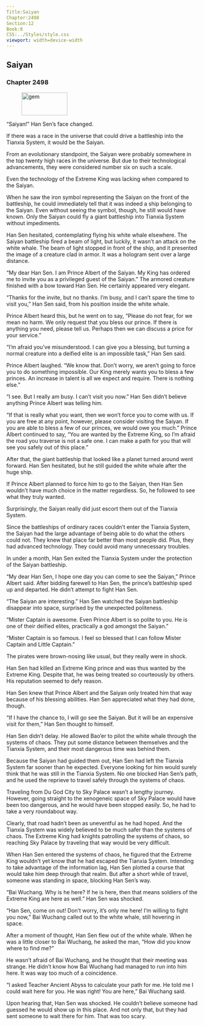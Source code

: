 ```yaml
---
Title:Saiyan 
Chapter:2498 
Section:12 
Book:8 
CSS:../Styles/style.css 
viewport: width=device-width
---
```

  
## Saiyan
### Chapter 2498
  
<figure>
	<img src="../Images/gem.gif" alt="gem" id="gem" width="120" height="60" />
</figure>
  

  
“Saiyan!” Han Sen’s face changed.

If there was a race in the universe that could drive a battleship into the Tianxia System, it would be the Saiyan.

From an evolutionary standpoint, the Saiyan were probably somewhere in the top twenty high races in the universe. But due to their technological advancements, they were considered number six on such a scale.

Even the technology of the Extreme King was lacking when compared to the Saiyan.

When he saw the iron symbol representing the Saiyan on the front of the battleship, he could immediately tell that it was indeed a ship belonging to the Saiyan. Even without seeing the symbol, though, he still would have known. Only the Saiyan could fly a giant battleship into Tianxia System without impediments.

Han Sen hesitated, contemplating flying his white whale elsewhere. The Saiyan battleship fired a beam of light, but luckily, it wasn’t an attack on the white whale. The beam of light stopped in front of the ship, and it presented the image of a creature clad in armor. It was a hologram sent over a large distance.

“My dear Han Sen. I am Prince Albert of the Saiyan. My King has ordered me to invite you as a privileged guest of the Saiyan.” The armored creature finished with a bow toward Han Sen. He certainly appeared very elegant.

“Thanks for the invite, but no thanks. I’m busy, and I can’t spare the time to visit you,” Han Sen said, from his position inside the white whale.

Prince Albert heard this, but he went on to say, “Please do not fear, for we mean no harm. We only request that you bless our prince. If there is anything you need, please tell us. Perhaps then we can discuss a price for your service.”

“I’m afraid you’ve misunderstood. I can give you a blessing, but turning a normal creature into a deified elite is an impossible task,” Han Sen said.

Prince Albert laughed. “We know that. Don’t worry, we aren’t going to force you to do something impossible. Our King merely wants you to bless a few princes. An increase in talent is all we expect and require. There is nothing else.”

“I see. But I really am busy. I can’t visit you now.” Han Sen didn’t believe anything Prince Albert was telling him.

“If that is really what you want, then we won’t force you to come with us. If you are free at any point, however, please consider visiting the Saiyan. If you are able to bless a few of our princes, we would owe you much.” Prince Albert continued to say, “You are wanted by the Extreme King, so I’m afraid the road you traverse is not a safe one. I can make a path for you that will see you safely out of this place.”

After that, the giant battleship that looked like a planet turned around went forward. Han Sen hesitated, but he still guided the white whale after the huge ship.

If Prince Albert planned to force him to go to the Saiyan, then Han Sen wouldn’t have much choice in the matter regardless. So, he followed to see what they truly wanted.

Surprisingly, the Saiyan really did just escort them out of the Tianxia System.

Since the battleships of ordinary races couldn’t enter the Tianxia System, the Saiyan had the large advantage of being able to do what the others could not. They knew that place far better than most people did. Plus, they had advanced technology. They could avoid many unnecessary troubles.

In under a month, Han Sen exited the Tianxia System under the protection of the Saiyan battleship.

“My dear Han Sen, I hope one day you can come to see the Saiyan,” Prince Albert said. After bidding farewell to Han Sen, the prince’s battleship sped up and departed. He didn’t attempt to fight Han Sen.

“The Saiyan are interesting.” Han Sen watched the Saiyan battleship disappear into space, surprised by the unexpected politeness.

“Mister Captain is awesome. Even Prince Albert is so polite to you. He is one of their deified elites, practically a god amongst the Saiyan.”

“Mister Captain is so famous. I feel so blessed that I can follow Mister Captain and Little Captain.”

The pirates were brown-nosing like usual, but they really were in shock.

Han Sen had killed an Extreme King prince and was thus wanted by the Extreme King. Despite that, he was being treated so courteously by others. His reputation seemed to defy reason.

Han Sen knew that Prince Albert and the Saiyan only treated him that way because of his blessing abilities. Han Sen appreciated what they had done, though.

“If I have the chance to, I will go see the Saiyan. But it will be an expensive visit for them,” Han Sen thought to himself.

Han Sen didn’t delay. He allowed Bao’er to pilot the white whale through the systems of chaos. They put some distance between themselves and the Tianxia System, and their most dangerous time was behind them.

Because the Saiyan had guided them out, Han Sen had left the Tianxia System far sooner than he expected. Everyone looking for him would surely think that he was still in the Tianxia System. No one blocked Han Sen’s path, and he used the reprieve to travel safely through the systems of chaos.

Traveling from Du God City to Sky Palace wasn’t a lengthy journey. However, going straight to the xenogeneic space of Sky Palace would have been too dangerous, and he would have been stopped easily. So, he had to take a very roundabout way.

Clearly, that road hadn’t been as uneventful as he had hoped. And the Tianxia System was widely believed to be much safer than the systems of chaos. The Extreme King had knights patrolling the systems of chaos, so reaching Sky Palace by traveling that way would be very difficult.

When Han Sen entered the systems of chaos, he figured that the Extreme King wouldn’t yet know that he had escaped the Tianxia System. Intending to take advantage of the information lag, Han Sen plotted a course that would take him deep through that realm. But after a short while of travel, someone was standing in space, blocking Han Sen’s way.

“Bai Wuchang. Why is he here? If he is here, then that means soldiers of the Extreme King are here as well.” Han Sen was shocked.

“Han Sen, come on out! Don’t worry, it’s only me here! I’m willing to fight you now,” Bai Wuchang called out to the white whale, still hovering in space.

After a moment of thought, Han Sen flew out of the white whale. When he was a little closer to Bai Wuchang, he asked the man, “How did you know where to find me?”

He wasn’t afraid of Bai Wuchang, and he thought that their meeting was strange. He didn’t know how Bai Wuchang had managed to run into him here. It was way too much of a coincidence.

“I asked Teacher Ancient Abyss to calculate your path for me. He told me I could wait here for you. He was right! You are here,” Bai Wuchang said.

Upon hearing that, Han Sen was shocked. He couldn’t believe someone had guessed he would show up in this place. And not only that, but they had sent someone to wait there for him. That was too scary.